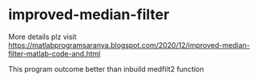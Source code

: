 # improved-median-filter

More details plz visit https://matlabprogramsaranya.blogspot.com/2020/12/improved-median-filter-matlab-code-and.html

This program outcome better than inbuild medfilt2 function
